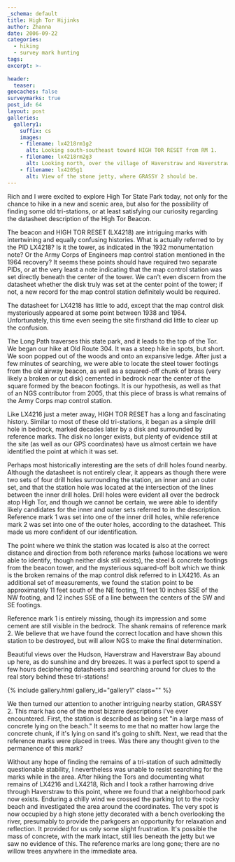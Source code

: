 ```yaml
---
_schema: default
title: High Tor Hijinks
author: Zhanna
date: 2006-09-22
categories:
  - hiking
  - survey mark hunting
tags:
excerpt: >- 
  
header:
  teaser:
geocaches: false
surveymarks: true
post_id: 64
layout: post     
galleries:
  gallery1:
    suffix: cs
    images: 
    - filename: lx4218rm1g2
      alt: Looking south-southeast toward HIGH TOR RESET from RM 1. 
    - filename: lx4218rm2g3
      alt: Looking north, over the village of Haverstraw and Haverstraw Bay.   
    - filename: lx4205g1
      alt: View of the stone jetty, where GRASSY 2 should be.                        
---
```


Rich and I were excited to explore High Tor State Park today, not only for the chance to hike in a new and scenic area, but also for the possibility of finding some old tri-stations, or at least satisfying our curiosity regarding the datasheet description of the High Tor Beacon. 

The beacon and HIGH TOR RESET (LX4218) are intriguing marks with intertwining and equally confusing histories. What is actually referred to by the PID LX4218? Is it the tower, as indicated in the 1932 monumentation note? Or the Army Corps of Engineers map control station mentioned in the 1964 recovery? It seems these points should have required two separate PIDs, or at the very least a note indicating that the map control station was set directly beneath the center of the tower. We can't even discern from the datasheet whether the disk truly was set at the center point of the tower; if not, a new record for the map control station definitely would be required. 

The datasheet for LX4218 has little to add, except that the map control disk mysteriously appeared at some point between 1938 and 1964. Unfortunately, this time even seeing the site firsthand did little to clear up the confusion.

The Long Path traverses this state park, and it leads to the top of the Tor.  We began our hike at Old Route 304. It was a steep hike in spots, but short. We soon popped out of the woods and onto an expansive ledge. After just a few minutes of searching, we were able to locate the steel tower footings from the old airway beacon, as well as a squared-off chunk of brass (very likely a broken or cut disk) cemented in bedrock near the center of the square formed by the beacon footings. It is our hypothesis, as well as that of an NGS contributor from 2005, that this piece of brass is what remains of the Army Corps map control station.

Like LX4216 just a meter away, HIGH TOR RESET has a long and fascinating history. Similar to most of these old tri-stations, it began as a simple drill hole in bedrock, marked decades later by a disk and surrounded by reference marks. The disk no longer exists, but plenty of evidence still at the site (as well as our GPS coordinates) have us almost certain we have identified the point at which it was set.

Perhaps most historically interesting are the sets of drill holes found nearby. Although the datasheet is not entirely clear, it appears as though there were two sets of four drill holes surrounding the station, an inner and an outer set, and that the station hole was located at the intersection of the lines between the inner drill holes. Drill holes were evident all over the bedrock atop High Tor, and though we cannot be certain, we were able to identify likely candidates for the inner and outer sets referred to in the description. Reference mark 1 was set into one of the inner drill holes, while reference mark 2 was set into one of the outer holes, according to the datasheet. This made us more confident of our identification.

The point where we think the station was located is also at the correct distance and direction from both reference marks (whose locations we were able to identify, though neither disk still exists), the steel & concrete footings from the beacon tower, and the mysterious squared-off bolt which we think is the broken remains of the map control disk referred to in LX4216. As an additional set of measurements, we found the station point to be approximately 11 feet south of the NE footing, 11 feet 10 inches SSE of the NW footing, and 12 inches SSE of a line between the centers of the SW and SE footings.

Reference mark 1 is entirely missing, though its impression and some cement are still visible in the bedrock. The shank remains of reference mark 2. We believe that we have found the correct location and have shown this station to be destroyed, but will allow NGS to make the final determination.

Beautiful views over the Hudson, Haverstraw and Haverstraw Bay abound up here, as do sunshine and dry breezes. It was a perfect spot to spend a few hours deciphering datasheets and searching around for clues to the real story behind these tri-stations!

{% include gallery.html gallery_id="gallery1" class="" %}

We then turned our attention to another intriguing nearby station, GRASSY 2. This mark has one of the most bizarre descriptions I've ever encountered. First, the station is described as being set "in a large mass of concrete lying on the beach." It seems to me that no matter how large the concrete chunk, if it's lying on sand it's going to shift. Next, we read that the reference marks were placed in trees. Was there any thought given to the permanence of this mark?

Without any hope of finding the remains of a tri-station of such admittedly questionable stability, I nevertheless was unable to resist searching for the marks while in the area. After hiking the Tors and documenting what remains of LX4216 and LX4218, Rich and I took a rather harrowing drive through Haverstraw to this point, where we found that a neighborhood park now exists. Enduring a chilly wind we crossed the parking lot to the rocky beach and investigated the area around the coordinates. The very spot is now occupied by a high stone jetty decorated with a bench overlooking the river, presumably to provide the parkgoers an opportunity for relaxation and reflection. It provided for us only some slight frustration. It's possible the mass of concrete, with the mark intact, still lies beneath the jetty but we saw no evidence of this. The reference marks are long gone; there are no willow trees anywhere in the immediate area.